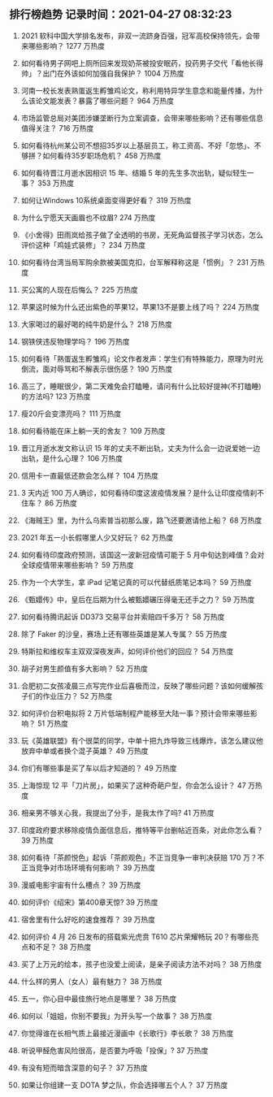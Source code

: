 
## 排行榜趋势 记录时间：2021-04-27 08:32:23
  
  1. 2021 软科中国大学排名发布，非双一流跻身百强，冠军高校保持领先，会带来哪些影响？ 1277 万热度
    
  2. 如何看待男子网吧上厕所回来发现奶茶被投安眠药，投药男子交代「看他长得帅」？出门在外该如何加强自我保护？ 1004 万热度
    
  3. 河南一校长发表熟蛋返生孵雏鸡论文，称利用特异学生意念和能量传播，为什么该论文能发表？暴露了哪些问题？ 964 万热度
    
  4. 市场监管总局对美团涉嫌垄断行为立案调查，会带来哪些影响？还有哪些信息值得关注？ 716 万热度
    
  5. 如何看待杭州某公司不想招35岁以上基层员工，称工资高、不好「忽悠」、不够拼？如何看待35岁职场危机？ 458 万热度
    
  6. 如何看待晋江月逝水因相识 15 年、结婚 5 年的先生多次出轨，疑似轻生一事？ 353 万热度
    
  7. 如何让Windows 10系统桌面变得更好看？ 319 万热度
    
  8. 为什么宁愿天天画眉也不纹眉? 274 万热度
    
  9. 《小舍得》田雨岚给孩子做了全透明的书房，无死角监督孩子学习状态，怎么评价这种「鸡娃式装修」？ 234 万热度
    
  10. 如何看待台湾当局军购余款被美国克扣，台军解释称这是「惯例」？ 231 万热度
    
  11. 买公寓的人现在后悔么？ 225 万热度
    
  12. 苹果这时候为什么还出紫色的苹果12，苹果13不是要上线了吗？ 224 万热度
    
  13. 大家喝过的最好喝的纯牛奶是什么？ 218 万热度
    
  14. 钢铁侠违反物理学吗？ 196 万热度
    
  15. 如何看待「熟蛋返生孵雏鸡」论文作者发声：学生们有特殊能力，原理为时光倒流，面对辱骂和不解表示很伤感？ 190 万热度
    
  16. 高三了，睡眠很少，第二天难免会打瞌睡，请问有什么比较好提神(不打瞌睡)的方法吗? 123 万热度
    
  17. 瘦20斤会变漂亮吗？ 111 万热度
    
  18. 如何看待能在床上躺一天的舍友？ 109 万热度
    
  19. 晋江月逝水发文称认识 15 年的丈夫不断出轨，丈夫为什么会一边说爱她一边出轨，是什么心理？ 106 万热度
    
  20. 信用卡一直最低还款会怎么样？ 104 万热度
    
  21. 3 天内近 100 万人确诊，如何看待印度这波疫情发展？是什么让印度疫情刹不住车？ 86 万热度
    
  22. 《海贼王》里，为什么乌索普当初那么废，路飞还要邀请他上船？ 68 万热度
    
  23. 2021 年五一小长假哪里人少又好玩？ 62 万热度
    
  24. 如何看待印度政府预测，该国这一波新冠疫情可能于 5 月中旬达到峰值？会对全球疫情带来哪些影响？ 59 万热度
    
  25. 作为一个大学生，拿 iPad 记笔记真的可以代替纸质笔记本吗？ 59 万热度
    
  26. 《甄嬛传》中，皇后在后期为什么被甄嬛碾压得毫无还手之力？ 59 万热度
    
  27. 如何看待腾讯起诉 DD373 交易平台并索赔四千多万？ 58 万热度
    
  28. 除了 Faker 的沙皇，赛场上还有哪些英雄是某人专属？ 55 万热度
    
  29. 特斯拉和维权车主双双深夜发声，如何评价他们的回应？ 54 万热度
    
  30. 胡子对男生颜值有多大影响？ 52 万热度
    
  31. 合肥初二女孩凌晨三点写完作业后喜极而泣，反映了哪些问题？该如何缓解孩子们的作业压力？ 52 万热度
    
  32. 如何评价台积电拟将 2 万片低端制程产能移至大陆一事？预计会带来哪些影响？ 51 万热度
    
  33. 玩《英雄联盟》有个很菜的同学，中单十把九炸导致三线爆炸，该怎么建议他放弃中单或者换个混子英雄？ 49 万热度
    
  34. 你们有哪些事是买了车以后才知道的？ 49 万热度
    
  35. 上海惊现 12 平「刀片房」，如果买了这种奇葩户型，你会怎么设计？ 47 万热度
    
  36. 相亲男不够关心我，我提出了分手，是我太作了吗? 41 万热度
    
  37. 印度政府要求移除疫情负面信息后，推特等平台删帖近百条，对此你怎么看？ 39 万热度
    
  38. 如何看待「茶颜悦色」起诉「茶颜观色」不正当竞争一审判决获赔 170 万？不正当竞争对市场环境有何影响？ 39 万热度
    
  39. 漫威电影宇宙有什么槽点？ 39 万热度
    
  40. 如何评价《绍宋》第400章天惊? 39 万热度
    
  41. 宿舍里有什么好吃的速食推荐？ 39 万热度
    
  42. 如何评价 4 月 26 日发布的搭载紫光虎贲 T610 芯片荣耀畅玩 20？有哪些亮点和不足？ 38 万热度
    
  43. 买了上万元的绘本，孩子也没爱上阅读，是亲子阅读方法不对吗？ 38 万热度
    
  44. 什么样的男人（女人）最有魅力？ 38 万热度
    
  45. 五一，你心目中最佳旅行地点是哪里？ 38 万热度
    
  46. 如何以「姐姐，你别不要我」为开头写一个故事？ 38 万热度
    
  47. 你觉得谁在长相气质上最接近漫画中《长歌行》李长歌？ 38 万热度
    
  48. 听说甲醛危害风险很高，是否要为呼吸「投保」? 37 万热度
    
  49. 有没有短而暗含深意的句子？ 37 万热度
    
  50. 如果让你组建一支 DOTA 梦之队，你会选择哪五个人？ 37 万热度
    